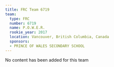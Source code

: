 ```yaml
---
title: FRC Team 6719
team:
  type: FRC
  number: 6719
  name: P.O.W.E.R.
  rookie_year: 2017
  location: Vancouver, British Columbia, Canada
  sponsors:
  - PRINCE OF WALES SECONDARY SCHOOL
---
```


No content has been added for this team